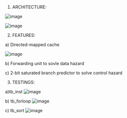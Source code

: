1. ARCHITECTURE:

![image](https://github.com/user-attachments/assets/360a52ec-634b-42ce-81b9-519971fb674a)

![image](https://github.com/user-attachments/assets/e9c78447-7124-44ab-8fb6-0f2514b53b12)

2. FEATURES:

a) Directed-mapped cache

![image](https://github.com/user-attachments/assets/208657da-daa2-4b0d-940a-a6cc95aa44a3)

b) Forwarding unit to sovle data hazard

c) 2-bit saturated branch predictor to solve control hazard

3. TESTINGS:
   
a)tb_inst
![image](https://github.com/user-attachments/assets/c43baf90-3811-4358-80ec-e41ec8ec90d9)

b) tb_forloop
![image](https://github.com/user-attachments/assets/5b488add-b1ee-496c-8d33-c97cfc641e58)

c) tb_sort
![image](https://github.com/user-attachments/assets/5059e3e8-2acb-4061-92fd-06ce2b7070bd)
